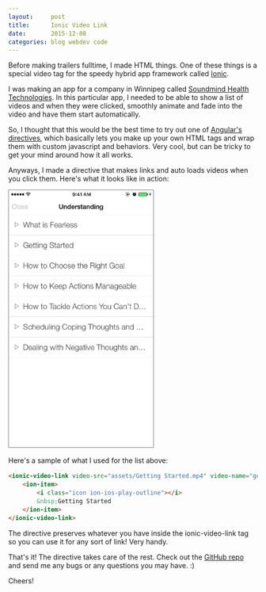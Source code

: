 ```yaml
---
layout:     post
title:      Ionic Video Link
date:       2015-12-08
categories: blog webdev code
---
```


Before making trailers fulltime, I made HTML things.  One of these things is a special video tag for the speedy hybrid app framework called [Ionic](getsoundmind.com).

I was making an app for a company in Winnipeg called [Soundmind Health Technologies](ionicframework.com).  In this particular app, I needed to be able to show a list of videos and when they were clicked, smoothly animate and fade into the video and have them start automatically.  

So, I thought that this would be the best time to try out one of [Angular's directives][5464de04], which basically lets you make up your own HTML tags and wrap them with custom javascript and behaviors.  Very cool, but can be tricky to get your mind around how it all works.

  [5464de04]: https://docs.angularjs.org/guide/directive "Angular Directives"

Anyways, I made a directive that makes links and auto loads videos when you click them.  Here's what it looks like in action:

<div class="col-12 center">
 <img src="/images/posts/2015/ionic-video-link.gif" style="border:1px solid grey"/>
</div>

Here's a sample of what I used for the list above:

```html
<ionic-video-link video-src="assets/Getting Started.mp4" video-name="getting-started">
    <ion-item>
        <i class="icon ion-ios-play-outline"></i>
        &nbsp;Getting Started
    </ion-item>
</ionic-video-link>
```

The directive preserves whatever you have inside the ionic-video-link tag so you can use it for any sort of link!  Very handy.

That's it!  The directive takes care of the rest.  Check out the [GitHub repo][1dbb0547] and send me any bugs or any questions you may have. :)

  [1dbb0547]: https://github.com/mrmwiebe/ionic-video-link "Ionic Video Link GitHub Repo"

Cheers!
